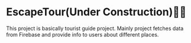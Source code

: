 # EscapeTour(Under Construction)👷‍💻

This project is basically tourist guide project. Mainly project fetches data from Firebase and provide info to users about different places.


